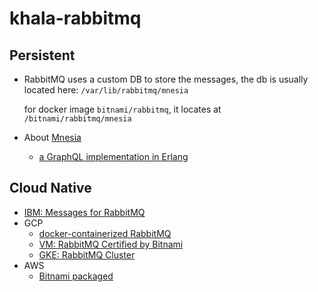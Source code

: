 # khala-rabbitmq

## Persistent
- RabbitMQ uses a custom DB to store the messages, the db is usually located here:
    `/var/lib/rabbitmq/mnesia`
    
  for docker image `bitnami/rabbitmq`, it locates at `/bitnami/rabbitmq/mnesia`
- About [Mnesia](http://erlang.org/doc/apps/mnesia/Mnesia_overview.html)
    - [a GraphQL implementation in Erlang](https://github.com/shopgun/graphql-erlang)      
 
## Cloud Native
- [IBM: Messages for RabbitMQ](https://cloud.ibm.com/catalog/services/messages-for-rabbitmq)
- GCP
    - [docker-containerized RabbitMQ](https://console.cloud.google.com/marketplace/product/google/rabbitmq3)
    - [VM: RabbitMQ Certified by Bitnami](https://console.cloud.google.com/marketplace/product/bitnami-launchpad/rabbitmq)
    - [GKE: RabbitMQ Cluster](https://console.cloud.google.com/marketplace/product/google/rabbitmq)
- AWS
    - [Bitnami packaged](https://aws.amazon.com/marketplace/pp/prodview-o7lo2xvhbhnde)

